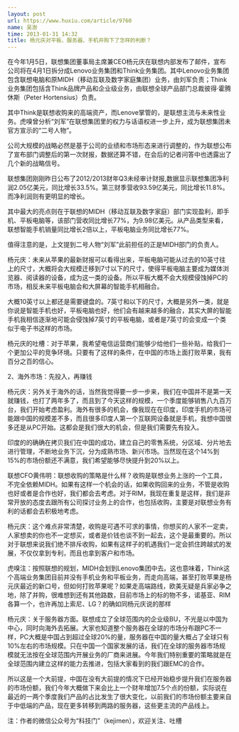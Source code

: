 ```yaml
---
layout: post
url: https://www.huxiu.com/article/9760
name: 吴澍
time: 2013-01-31 14:32
title: 杨元庆对平板、服务器、手机并购下了怎样的判断？
---
```

在今年1月5日，联想集团董事局主席兼CEO杨元庆在联想内部发布了邮件，宣布公司将在4月1日拆分成Lenovo业务集团和Think业务集团。其中Lenovo业务集团包含联想电脑和原MIDH（移动互联及数字家庭集团）业务，由刘军负责；Think业务集团包括含Think品牌产品和企业级业务，由联想全球产品部门总裁彼得·霍腾休斯（Peter Hortensius）负责。

其中Think是联想收购来的高端资产，而Lenove掌管的，是联想主流与未来性业务。虎嗅曾分析“刘军”在联想集团里的权力与话语权进一步上升，成为联想集团未官方宣示的“二号人物”。

公司大规模的战略必然是基于公司的业绩和市场形态来进行调整的，作为联想公布了宣布部门调整后的第一次财报，数据还算不错，在会后的记者问答中也透露出了几个新的战略信号。

联想集团刚刚昨日公布了2012/2013财年Q3未经审计财报,数据显示联想集团净利润2.05亿美元，同比增长33.5%。第三财季营收93.59亿美元，同比增长11.8%。而净利润则有更明显的增长。

其中最大的亮点则在于联想的MIDH（移动互联及数字家庭）部门实现盈利，即手机、平板电脑等，该部门营收同比增长77%，为9.98亿美元。从产品类型来看，联想智能手机销量同比增长2倍以上，平板电脑业务同比增长77%。

值得注意的是，上文提到二号人物“刘军”此前担任的正是MIDH部门的负责人。

杨元庆：未来从苹果的最新财报可以看得出来，平板电脑可能从过去的10英寸往上的尺寸，大概将会大规模迁移到7寸以下的尺寸，使得平板电脑主要成为媒体浏览器、阅读器的设备，成为这一类的设备。所以平板大概不会大规模侵蚀掉PC的市场，相反未来平板电脑会和大屏幕的智能手机相融合。

大概10英寸以上都还是需要键盘的。7英寸和以下的尺寸，大概是另外一类，就是你说是智能手机也好，平板电脑也好，他们会有越来越多的融合，其实大屏的智能手机我相信逐渐地可能会侵蚀掉7英寸的平板电脑，或者是7英寸的会变成一个类似于电子书这样的市场。

杨元庆的吐槽：对于苹果，我希望电信运营商们能够少给他们一些补贴，给我们一个更加公平的竞争环境。只要有了这样的条件，在中国的市场上面打败苹果，我有百分之百的信心。

2、海外市场：先投入，再赚钱

杨元庆：另外关于海外的话，当然我觉得要一步一步来，我们在中国并不是第一天就赚钱，也打了两年多了，而且到了今天这样的规模，一个季度能够销售八九百万台，我们开始考虑盈利。海外有很多的机会，像我现在在印度，印度手机的市场可能跟中国的规模差不多，而且很多印度人第一个互联网设备就是手机，我想中国很多还是从PC开始。这都会是我们很大的机会，但是我们需要先有投入。

印度的的确确在拷贝我们在中国的成功，建立自己的零售系统，分区域、分片地去进行管理，不断地业务下沉，分为成熟市场、新兴市场。当然现在这个14%到15%的市场份额还不满意，我们希望能够尽快提升到20%以上。

联想CFO黄伟明：联想收购的策略是什么样？收购是联想业务上涨的一个工具，不完全依赖MIDH。如果有这样一个机会的话，如果收购回来的业务，不管是收购也好或者是合作也好，我们都会去考虑。对于RIM，我现在重复是这样，我们是非常开放的态度去跟所有公司探讨业务上的合作，也包括收购，主要是对联想业务有利的话都会去积极地考虑。

杨元庆：这个难点非常清楚，收购是可遇不可求的事情，你想买的人家不一定卖，人家想卖的你也不一定想买，或者是价钱也谈不到一起去，这个是最重要的。所以对于联想来说我们绝不排斥收购，如果有这样子的机遇我们一定会抓住跨越式的发展，不仅仅拿到专利，而且也拿到客户和市场。

虎嗅注：按照联想的规划，MIDH会划到Lenovo集团中去。这也意味着，Think这个高端业务集团目前并没有手机业务和平板业务，而走向高端，甚至打败苹果是杨元庆最近的新口号，但如何打败苹果呢？如果走高端路线，欧美无疑是兵家必争之地，除了并购，很难想到还有其他路数，目前市场上的标的物不多，诺基亚、RIM各算一个，也许再加上索尼、LG？的确如同杨元庆说的那样

杨元庆：关于服务器方面。联想成立了全球范围内的企业级BU，不光是以中国为中心，同时向海外去拓展。大家也知道整个服务器在全球的市场分布跟PC不一样，PC大概是中国占到超过全球20%的量，服务器在中国的量大概占了全球只有10%左右的市场规模。只在中国一个国家发展的话，我们在全球的服务器市场规模就无法按在全球范围内开展业务的厂商来进展。今年我们特别重要的策略就是在全球范围内建立这样的能力去推进，包括大家看到的我们跟EMC的合作。

所以这是一个大前提，中国在没有大前提的情况下已经开始稳步提升我们在服务器的市场份额，我们今年大概做下来会比上一个财年增加7.5个点的份额，实际说在最近的一两个季度我们产品的占比发生了很大变化，以前我们的市场份额主要来自于中低端的产品，现在更多转移到两路的服务器，这些更主流的产品线上。

注：作者的微信公众号为“科技门”（kejimen），欢迎关注、吐槽

